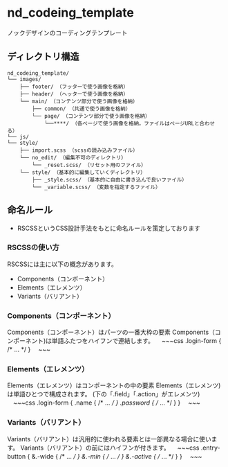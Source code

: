 # nd_codeing_template
ノックデザインのコーディングテンプレート

## ディレクトリ構造
~~~
nd_codeing_template/
└── images/
    ├── footer/ （フッターで使う画像を格納）
    ├── header/ （ヘッターで使う画像を格納）
    └── main/ （コンテンツ部分で使う画像を格納）
        ├── common/ （共通で使う画像を格納）
        └── page/ （コンテンツ部分で使う画像を格納）
            └──****/ （各ページで使う画像を格納。ファイルはページURLと合わせる）
└── js/
└── style/
    ├── import.scss （scssの読み込みファイル）
    └── no_edit/ （編集不可のディレクトリ）
        └── _reset.scss/ （リセット用のファイル）
    └── style/ （基本的に編集していくディレクトリ）
        ├── _style.scss/ （基本的に自由に書き込んで良いファイル）
        └── _variable.scss/ （変数を指定するファイル）
~~~

## 命名ルール
- RSCSSというCSS設計手法をもとに命名ルールを策定しております

### RSCSSの使い方
RSCSSには主に以下の概念があります。
- Components（コンポーネント）
- Elements（エレメンツ）
- Variants（バリアント）
### Components（コンポーネント）
Components（コンポーネント）はパーツの一番大枠の要素
Components（コンポーネント)は単語ふたつをハイフンで連結します。
　~~~css
.login-form {
  /* ... */ 
}
　~~~
 
### Elements（エレメンツ）
Elements（エレメンツ）はコンポーネントの中の要素
Elements（エレメンツ)は単語ひとつで構成されます。
(下の「.field」「.action」がエレメンツ)
 　~~~css
.login-form {
  .name {
    /* ... */ 
  }
  .password {
    /* ... */ 
  }
}
　~~~
 
 ### Variants（バリアント）
 Variants（バリアント）は汎用的に使われる要素とは一部異なる場合に使います。
 Variants（バリアント）の前にはハイフンが付きます。
 　~~~css
.entry-button {
  &.-wide {
    /* ... */ 
  }
  &.-min {
    /* ... */ 
  }
  &.-active {
    /* ... */ 
  }
}
　~~~

